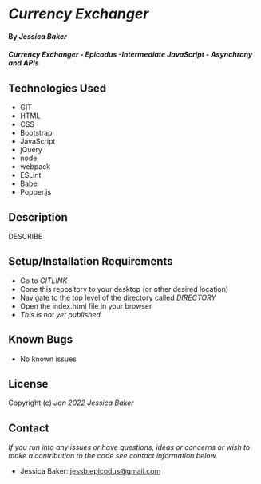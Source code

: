 # _Currency Exchanger_

#### By _**Jessica Baker**_ 

#### _Currency Exchanger - Epicodus -Intermediate JavaScript - Asynchrony and APIs_

## Technologies Used

* GIT
* HTML
* CSS
* Bootstrap
* JavaScript
* jQuery
* node
* webpack
* ESLint
* Babel
* Popper.js

## Description

DESCRIBE

## Setup/Installation Requirements

* Go to _GITLINK_
* Cone this repository to your desktop (or other desired location)
* Navigate to the top level of the directory called _DIRECTORY_
* Open the index.html file in your browser
* _This is not yet published._

## Known Bugs

* No known issues

## License

Copyright (c) _Jan 2022_ _Jessica Baker_

## Contact

_If you run into any issues or have questions, ideas or concerns or wish to make a contribution to the code see contact information below._
* Jessica Baker: jessb.epicodus@gmail.com